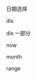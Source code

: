 日期选择

<preview src="components.date-selector.date-selector" />

dis

<preview src="components.date-selector.date-selector-disabled" />

dis 一部分

<preview src="components.date-selector.date-selector-limination" />

now

<preview src="components.date-selector.date-selector-now" />

month

<preview src="components.date-selector.date-selector-month" />

range

<preview src="components.date-selector.date-selector-range" />